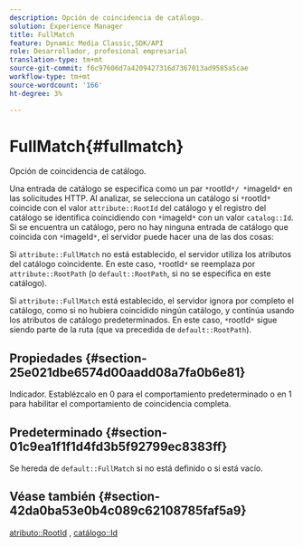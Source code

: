 ```yaml
---
description: Opción de coincidencia de catálogo.
solution: Experience Manager
title: FullMatch
feature: Dynamic Media Classic,SDK/API
role: Desarrollador, profesional empresarial
translation-type: tm+mt
source-git-commit: f6c97606d7a4209427316d7367013ad9585a5cae
workflow-type: tm+mt
source-wordcount: '166'
ht-degree: 3%

---
```



# FullMatch{#fullmatch}

Opción de coincidencia de catálogo.

Una entrada de catálogo se especifica como un par `*`rootId`*/ *`imageId`*` en las solicitudes HTTP. Al analizar, se selecciona un catálogo si `*`rootId`*` coincide con el valor `attribute::RootId` del catálogo y el registro del catálogo se identifica coincidiendo con `*`imageId`*` con un valor `catalog::Id`. Si se encuentra un catálogo, pero no hay ninguna entrada de catálogo que coincida con `*`imageId`*`, el servidor puede hacer una de las dos cosas:

Si `attribute::FullMatch` no está establecido, el servidor utiliza los atributos del catálogo coincidente. En este caso, `*`rootId`*` se reemplaza por `attribute::RootPath` (o `default::RootPath`, si no se especifica en este catálogo).

Si `attribute::FullMatch` está establecido, el servidor ignora por completo el catálogo, como si no hubiera coincidido ningún catálogo, y continúa usando los atributos de catálogo predeterminados. En este caso, `*`rootId`*` sigue siendo parte de la ruta (que va precedida de `default::RootPath`).

## Propiedades {#section-25e021dbe6574d00aadd08a7fa0b6e81}

Indicador. Establézcalo en 0 para el comportamiento predeterminado o en 1 para habilitar el comportamiento de coincidencia completa.

## Predeterminado {#section-01c9ea1f1f1d4fd3b5f92799ec8383ff}

Se hereda de `default::FullMatch` si no está definido o si está vacío.

## Véase también {#section-42da0ba53e0b4c089c62108785faf5a9}

[atributo::RootId](../../../../../is-api/image-catalog/image-serving-api-ref/c-image-catalog-reference/c-attributes-reference/r-rootid.md#reference-13653312925e4a08b90f99961d53f546) ,  [catálogo::Id](/help/aem-is-ir-api/is-api/image-catalog/image-serving-api-ref/c-image-catalog-reference/c-image-svg-data-reference/c-image-data-reference/r-id-cat.md)
